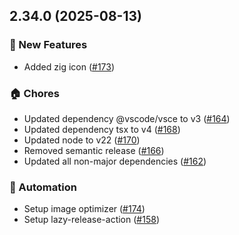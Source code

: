 ## 2.34.0 (2025-08-13)

### 🚀 New Features
- Added zig icon ([#173](https://github.com/cadamsdev/vscode-jetbrains-icon-theme/pull/173))

### 🏠 Chores
- Updated dependency @vscode/vsce to v3 ([#164](https://github.com/cadamsdev/vscode-jetbrains-icon-theme/pull/164))
- Updated dependency tsx to v4 ([#168](https://github.com/cadamsdev/vscode-jetbrains-icon-theme/pull/168))
- Updated node to v22 ([#170](https://github.com/cadamsdev/vscode-jetbrains-icon-theme/pull/170))
- Removed semantic release ([#166](https://github.com/cadamsdev/vscode-jetbrains-icon-theme/pull/166))
- Updated all non-major dependencies ([#162](https://github.com/cadamsdev/vscode-jetbrains-icon-theme/pull/162))

### 🤖 Automation
- Setup image optimizer ([#174](https://github.com/cadamsdev/vscode-jetbrains-icon-theme/pull/174))
- Setup lazy-release-action ([#158](https://github.com/cadamsdev/vscode-jetbrains-icon-theme/pull/158))


